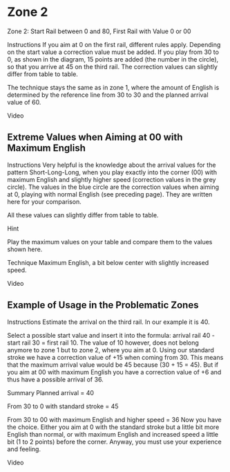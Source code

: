 # Zone 2

Zone 2: Start Rail between 0 and 80, First Rail with Value 0 or 00

Instructions
If you aim at 0 on the first rail, different rules apply. Depending on the start value a correction value must be added. If you play from 30 to 0, as shown in the diagram, 15 points are added (the number in the circle), so that you arrive at 45 on the third rail. The correction values can slightly differ from table to table.

The technique stays the same as in zone 1, where the amount of English is determined by the reference line from 30 to 30 and the planned arrival value of 60.

<!-- P06 -->
<!-- P07 -->

Video

<!-- p03e -->

## Extreme Values when Aiming at 00 with Maximum English

Instructions
Very helpful is the knowledge about the arrival values for the pattern Short-Long-Long, when you play exactly into the corner (00) with maximum English and slightly higher speed (correction values in the grey circle). The values in the blue circle are the correction values when aiming at 0, playing with normal English (see preceding page). They are written here for your comparison.

All these values can slightly differ from table to table.

Hint

Play the maximum values on your table and compare them to the values shown here.

Technique
Maximum English, a bit below center with slightly increased speed.

<!-- P08 -->
<!-- P09 -->

Video

<!-- p04e -->

## Example of Usage in the Problematic Zones

Instructions
Estimate the arrival on the third rail. In our example it is 40.

Select a possible start value and insert it into the formula: arrival rail 40 - start rail 30 = first rail 10. The value of 10 however, does not belong anymore to zone 1 but to zone 2, where you aim at 0. Using our standard stroke we have a correction value of +15 when coming from 30. This means that the maximum arrival value would be 45 because (30 + 15 = 45). But if you aim at 00 with maximum English you have a correction value of +6 and thus have a possible arrival of 36.

Summary
Planned arrival = 40

From 30 to 0 with standard stroke = 45

From 30 to 00 with maximum English and higher speed = 36
    Now you have the choice. Either you aim at 0 with the standard stroke but a little bit more English than normal, or with maximum English and increased speed a little bit (1 to 2 points) before the corner. Anyway, you must use your experience and feeling.

<!-- P10 -->

Video

<!-- p05e -->
